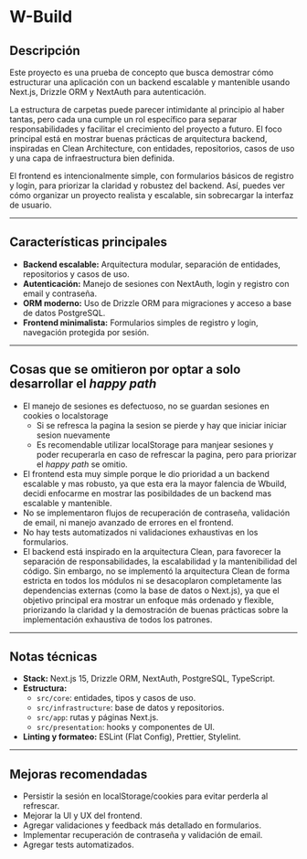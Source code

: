 # W-Build

## Descripción

Este proyecto es una prueba de concepto que busca demostrar cómo estructurar una aplicación con un backend escalable y mantenible usando Next.js, Drizzle ORM y NextAuth para autenticación.

La estructura de carpetas puede parecer intimidante al principio al haber tantas, pero cada una cumple un rol específico para separar responsabilidades y facilitar el crecimiento del proyecto a futuro. El foco principal está en mostrar buenas prácticas de arquitectura backend, inspiradas en Clean Architecture, con entidades, repositorios, casos de uso y una capa de infraestructura bien definida.

El frontend es intencionalmente simple, con formularios básicos de registro y login, para priorizar la claridad y robustez del backend. Así, puedes ver cómo organizar un proyecto realista y escalable, sin sobrecargar la interfaz de usuario.

---

## Características principales

- **Backend escalable:** Arquitectura modular, separación de entidades, repositorios y casos de uso.
- **Autenticación:** Manejo de sesiones con NextAuth, login y registro con email y contraseña.
- **ORM moderno:** Uso de Drizzle ORM para migraciones y acceso a base de datos PostgreSQL.
- **Frontend minimalista:** Formularios simples de registro y login, navegación protegida por sesión.

---

## Cosas que se omitieron por optar a solo desarrollar el _happy path_

- El manejo de sesiones es defectuoso, no se guardan sesiones en cookies o localstorage
  - Si se refresca la pagina la sesion se pierde y hay que iniciar iniciar sesion nuevamente
  - Es recomendable utilizar localStorage para manjear sesiones y poder recuperarla en caso de refrescar la pagina, pero para priorizar el _happy path_ se omitio.
- El frontend esta muy simple porque le dio prioridad a un backend escalable y mas robusto, ya que esta era la mayor falencia de Wbuild, decidi enfocarme en mostrar las posibildades de un backend mas escalable y mantenible.
- No se implementaron flujos de recuperación de contraseña, validación de email, ni manejo avanzado de errores en el frontend.
- No hay tests automatizados ni validaciones exhaustivas en los formularios.
- El backend está inspirado en la arquitectura Clean, para favorecer la separación de responsabilidades, la escalabilidad y la mantenibilidad del código. Sin embargo, no se implementó la arquitectura Clean de forma estricta en todos los módulos ni se desacoplaron completamente las dependencias externas (como la base de datos o Next.js), ya que el objetivo principal era mostrar un enfoque más ordenado y flexible, priorizando la claridad y la demostración de buenas prácticas sobre la implementación exhaustiva de todos los patrones.

---

## Notas técnicas

- **Stack:** Next.js 15, Drizzle ORM, NextAuth, PostgreSQL, TypeScript.
- **Estructura:**
  - `src/core`: entidades, tipos y casos de uso.
  - `src/infrastructure`: base de datos y repositorios.
  - `src/app`: rutas y páginas Next.js.
  - `src/presentation`: hooks y componentes de UI.
- **Linting y formateo:** ESLint (Flat Config), Prettier, Stylelint.

---

## Mejoras recomendadas

- Persistir la sesión en localStorage/cookies para evitar perderla al refrescar.
- Mejorar la UI y UX del frontend.
- Agregar validaciones y feedback más detallado en formularios.
- Implementar recuperación de contraseña y validación de email.
- Agregar tests automatizados.
